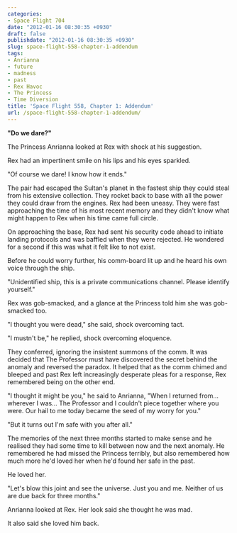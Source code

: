 ```yaml
---
categories:
- Space Flight 704
date: "2012-01-16 08:30:35 +0930"
draft: false
publishdate: "2012-01-16 08:30:35 +0930"
slug: space-flight-558-chapter-1-addendum
tags:
- Anrianna
- future
- madness
- past
- Rex Havoc
- The Princess
- Time Diversion
title: 'Space Flight 558, Chapter 1: Addendum'
url: /space-flight-558-chapter-1-addendum/
---
```

**"Do we dare?"**

The Princess Anrianna looked at Rex with shock at his suggestion.

Rex had an impertinent smile on his lips and his eyes sparkled.

"Of course we dare! I know how it ends."

The pair had escaped the Sultan's planet in the fastest ship they could
steal from his extensive collection. They rocket back to base with all
the power they could draw from the engines. Rex had been uneasy. They
were fast approaching the time of his most recent memory and they didn't
know what might happen to Rex when his time came full circle.

On approaching the base, Rex had sent his security code ahead to
initiate landing protocols and was baffled when they were rejected. He
wondered for a second if this was what it felt like to not exist.

Before he could worry further, his comm-board lit up and he heard his
own voice through the ship.

"Unidentified ship, this is a private communications channel. Please
identify yourself."

Rex was gob-smacked, and a glance at the Princess told him she was
gob-smacked too.

"I thought you were dead," she said, shock overcoming tact.

"I mustn't be," he replied, shock overcoming eloquence.

They conferred, ignoring the insistent summons of the comm. It was
decided that The Professor must have discovered the secret behind the
anomaly and reversed the paradox. It helped that as the comm chimed and
bleeped and past Rex left increasingly desperate pleas for a response,
Rex remembered being on the other end.

"I thought it might be you," he said to Anrianna, "When I returned
from... wherever I was... The Professor and I couldn't piece together
where you were. Our hail to me today became the seed of my worry for
you."

"But it turns out I'm safe with you after all."

The memories of the next three months started to make sense and he
realised they had some time to kill between now and the next anomaly. He
remembered he had missed the Princess terribly, but also remembered how
much more he'd loved her when he'd found her safe in the past.

He loved her.

"Let's blow this joint and see the universe. Just you and me. Neither of
us are due back for three months."

Anrianna looked at Rex. Her look said she thought he was mad.

It also said she loved him back.